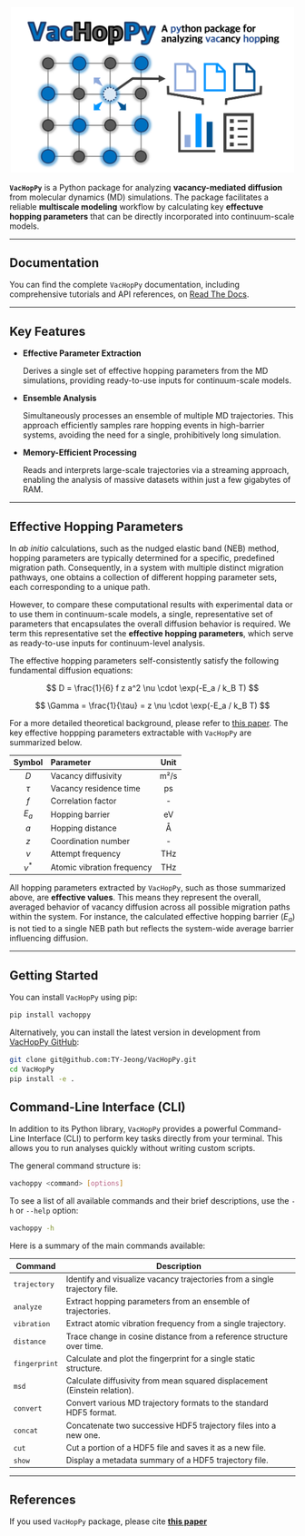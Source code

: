 
<div align="center">
<p>
    <img src="https://raw.githubusercontent.com/TY-Jeong/VacHopPy/main/imgs/logo.png" width="500"/>
</p>
</div>

**`VacHopPy`** is a Python package for analyzing **vacancy-mediated diffusion** from molecular dynamics (MD) simulations. The package facilitates a reliable **multiscale modeling** workflow by calculating key **effectuve hopping parameters** that can be directly incorporated into continuum-scale models.

----
## Documentation

You can find the complete `VacHopPy` documentation, including comprehensive tutorials and API references, on [Read The Docs](https://vachoppy.readthedocs.io/en/stable/).

---
## Key Features

* **Effective Parameter Extraction** 

  Derives a single set of effective hopping parameters from the MD simulations, 
  providing ready-to-use inputs for continuum-scale models.

* **Ensemble Analysis**

  Simultaneously processes an ensemble of multiple MD trajectories. 
  This approach efficiently samples rare hopping events in high-barrier systems, 
  avoiding the need for a single, prohibitively long simulation.

* **Memory-Efficient Processing**

  Reads and interprets large-scale trajectories via a streaming approach, 
  enabling the analysis of massive datasets within just a few gigabytes of RAM.

---

## Effective Hopping Parameters

In *ab initio* calculations, such as the nudged elastic band (NEB) method, hopping parameters are typically determined for a specific, predefined migration path. Consequently, in a system with multiple distinct migration pathways, one obtains a collection of different hopping parameter sets, each corresponding to a unique path.

However, to compare these computational results with experimental data or to use them in continuum-scale models, a single, representative set of parameters that encapsulates the overall diffusion behavior is required. We term this representative set the **effective hopping parameters**, which serve as ready-to-use inputs for continuum-level analysis.

The effective hopping parameters self-consistently satisfy the following fundamental diffusion equations:

$$
D = \frac{1}{6} f z a^2 \nu \cdot \exp(-E_a / k_B T)
$$

$$
\Gamma = \frac{1}{\tau} = z \nu \cdot \exp(-E_a / k_B T)
$$

For a more detailed theoretical background, please refer to [this paper](https://arxiv.org/abs/2503.23467).
The key effective hoppping parameters extractable with `VacHopPy` are summarized below.

<div align="center">

| Symbol | Parameter                  | Unit |
| :----: | :------------------------- | :--: |
|  $D$   | Vacancy diffusivity        | m²/s |
| $\tau$ | Vacancy residence time     |  ps  |
|  $f$   | Correlation factor         |  -   |
| $E_a$  | Hopping barrier            |  eV  |
|  $a$   | Hopping distance           |  Å   |
|  $z$   | Coordination number        |  -   |
| $\nu$  | Attempt frequency          | THz  |
| $\nu^*$| Atomic vibration frequency | THz  |

</div>

All hopping parameters extracted by `VacHopPy`, such as those summarized above, are **effective values**. This means they represent the overall, averaged behavior of vacancy diffusion across all possible migration paths within the system. For instance, the calculated effective hopping barrier ($E_a$) is not tied to a single NEB path but reflects the system-wide average barrier influencing diffusion.

---
## Getting Started

You can install `VacHopPy` using pip:
```bash
pip install vachoppy
```

Alternatively, you can install the latest version in development from [VacHopPy GitHub](https://github.com/TY-Jeong/VacHopPy):

```bash
git clone git@github.com:TY-Jeong/VacHopPy.git
cd VacHopPy
pip install -e .
```

## Command-Line Interface (CLI)

In addition to its Python library, `VacHopPy` provides a powerful Command-Line Interface (CLI) to perform key tasks directly from your terminal. This allows you to run analyses quickly without writing custom scripts.

The general command structure is:

```bash
vachoppy <command> [options]
```

To see a list of all available commands and their brief descriptions, use the `-h` or `--help` option:

```bash
vachoppy -h
```

Here is a summary of the main commands available:

<div align="center">

| Command | Description |
|---|---|
| `trajectory` | Identify and visualize vacancy trajectories from a single trajectory file. |
| `analyze` | Extract hopping parameters from an ensemble of trajectories. |
| `vibration` | Extract atomic vibration frequency from a single trajectory. |
| `distance` | Trace change in cosine distance from a reference structure over time. |
| `fingerprint` | Calculate and plot the fingerprint for a single static structure. |
| `msd` | Calculate diffusivity from mean squared displacement (Einstein relation). |
| `convert` | Convert various MD trajectory formats to the standard HDF5 format. |
| `concat` | Concatenate two successive HDF5 trajectory files into a new one. |
| `cut` | Cut a portion of a HDF5 file and saves it as a new file. |
| `show` | Display a metadata summary of a HDF5 trajectory file. |

</div>

-----
## References
If you used `VacHopPy` package, please cite [**this paper**](https://arxiv.org/abs/2503.23467)
